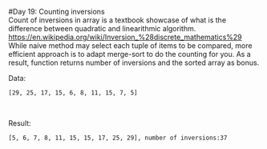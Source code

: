 #Day 19: Counting inversions
<br>
Count of inversions in array is a textbook showcase of what is the difference between quadratic and linearithmic algorithm.
<br>
https://en.wikipedia.org/wiki/Inversion_%28discrete_mathematics%29
<br>
While naive method may select each tuple of items to be compared, more efficient approach is to adapt merge-sort to do the counting for you. As a result, function returns number of inversions and the sorted array as bonus.
<br>

Data:
```
[29, 25, 17, 15, 6, 8, 11, 15, 7, 5]
```
<br>

Result:
```
[5, 6, 7, 8, 11, 15, 15, 17, 25, 29], number of inversions:37
```
